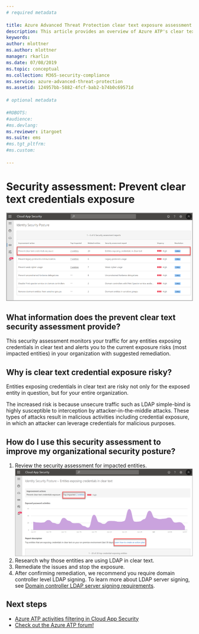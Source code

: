 ```yaml
---
# required metadata

title: Azure Advanced Threat Protection clear text exposure assessment | Microsoft Docs
description: This article provides an overview of Azure ATP's clear text exposure identity security posture assessment report.
keywords:
author: mlottner
ms.author: mlottner
manager: rkarlin
ms.date: 07/08/2019
ms.topic: conceptual
ms.collection: M365-security-compliance
ms.service: azure-advanced-threat-protection
ms.assetid: 124957bb-5882-4fcf-bab2-b74b0c69571d

# optional metadata

#ROBOTS:
#audience:
#ms.devlang:
ms.reviewer: itargoet
ms.suite: ems
#ms.tgt_pltfrm:
#ms.custom:

---
```



# Security assessment: Prevent clear text credentials exposure 

![Prevent clear text credentials exposure in Cloud App Security](media/atp-cas-isp-clear-text-1.png)

## What information does the prevent clear text security assessment provide? 

This security assessment monitors your traffic for any entities exposing credentials in clear text and alerts you to the current exposure risks (most impacted entities) in your organization with suggested remediation. 

## Why is clear text credential exposure risky?  
Entities exposing credentials in clear text are risky not only for the exposed entity in question, but for your entire organization.  

The increased risk is because unsecure traffic such as LDAP simple-bind is highly susceptible to interception by attacker-in-the-middle attacks. These types of attacks result in malicious activities including credential exposure, in which an attacker can leverage credentials for malicious purposes. 

## How do I use this security assessment to improve my organizational security posture? 

1. Review the security assessment for impacted entities. 
    ![Review top impacted entities and create an action plan](media/atp-cas-isp-clear-text-2.png)
1. Research why those entities are using LDAP in clear text. 
1. Remediate the issues and stop the exposure. 
1. After confirming remediation, we recommend you require domain controller level LDAP signing. To learn more about LDAP server signing, see [Domain controller LDAP server signing requirements](https://docs.microsoft.com/windows/security/threat-protection/security-policy-settings/domain-controller-ldap-server-signing-requirements). 
 

## Next steps
- [Azure ATP activities filtering in Cloud App Security](atp-activities-filtering-mcas.md)
- [Check out the Azure ATP forum!](https://aka.ms/azureatpcommunity)
